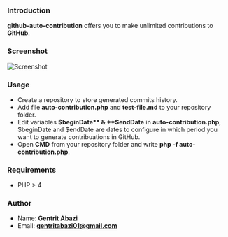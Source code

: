 ### Introduction
**github-auto-contribution** offers you to make unlimited contributions to **GitHub**.

### Screenshot
![Screenshot](https://i.imgur.com/qsSeTjb.png)

### Usage
* Create a repository to store generated commits history.
* Add file **auto-contribution.php** and **test-file.md** to your repository folder.
* Edit variables **$beginDate** & **$endDate** in **auto-contribution.php**, $beginDate and $endDate are dates to configure in which period you want to generate contribuations in GitHub.
* Open **CMD** from your repository folder and write **php -f auto-contribution.php**.

### Requirements
* PHP > 4

### Author
* Name: **Gentrit Abazi**
* Email: **gentritabazi01@gmail.com**